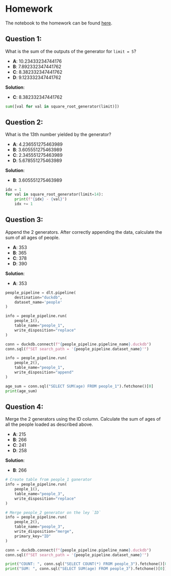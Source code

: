 # Homework

The notebook to the homework can be found [here](homework_solution.ipynb).

## Question 1:
What is the sum of the outputs of the generator for `limit = 5`?

- **A**: 10.23433234744176
- **B**: 7.892332347441762
- **C**: 8.382332347441762
- **D**: 9.123332347441762

**Solution**:
- **C**: 8.382332347441762
```python
sum([val for val in square_root_generator(limit)])
```

## Question 2: 
What is the 13th number yielded by the generator?

- **A**: 4.236551275463989
- **B**: 3.605551275463989
- **C**: 2.345551275463989
- **D**: 5.678551275463989

**Solution**:
- **B**: 3.605551275463989
```python
idx = 1
for val in square_root_generator(limit=14):
    print(f"{idx} - {val}")
    idx += 1
```

## Question 3:
Append the 2 generators. After correctly appending the data, calculate the sum of all ages of people.

- **A**: 353
- **B**: 365
- **C**: 378
- **D**: 390

**Solution**:
- **A**: 353
```python
people_pipeline = dlt.pipeline(
    destination="duckdb",
    dataset_name='people'
)

info = people_pipeline.run(
    people_1(),
    table_name="people_1",
    write_disposition="replace"
)

conn = duckdb.connect(f"{people_pipeline.pipeline_name}.duckdb")
conn.sql(f"SET search_path = '{people_pipeline.dataset_name}'")

info = people_pipeline.run(
    people_2(),
    table_name="people_1",
    write_disposition="append"
)

age_sum = conn.sql("SELECT SUM(age) FROM people_1").fetchone()[0]
print(age_sum)
```


## Question 4: 
Merge the 2 generators using the ID column. Calculate the sum of ages of all the people loaded as described above.

- **A**: 215
- **B**: 266
- **C**: 241
- **D**: 258

**Solution**:
- **B**: 266
```python
# Create table from people_1 ganerator
info = people_pipeline.run(
    people_1(),
    table_name="people_3",
    write_disposition="replace"
)

# Merge people_2 generator on the ley `ID`
info = people_pipeline.run(
    people_2(),
    table_name="people_3",
    write_disposition="merge",
    primary_key="ID"
)

conn = duckdb.connect(f"{people_pipeline.pipeline_name}.duckdb")
conn.sql(f"SET search_path = '{people_pipeline.dataset_name}'")

print("COUNT: ", conn.sql("SELECT COUNT(*) FROM people_3").fetchone()[0])
print("SUM: ", conn.sql("SELECT SUM(age) FROM people_3").fetchone()[0])
```